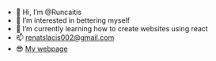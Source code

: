 - 👋 Hi, I’m @Runcaitis
- 👀 I’m interested in bettering myself
- 🌱 I’m currently learning how to create websites using react
- 📫 renatslacis002@gmail.com
- 😎  [My webpage](https://renatslacis.online/)

